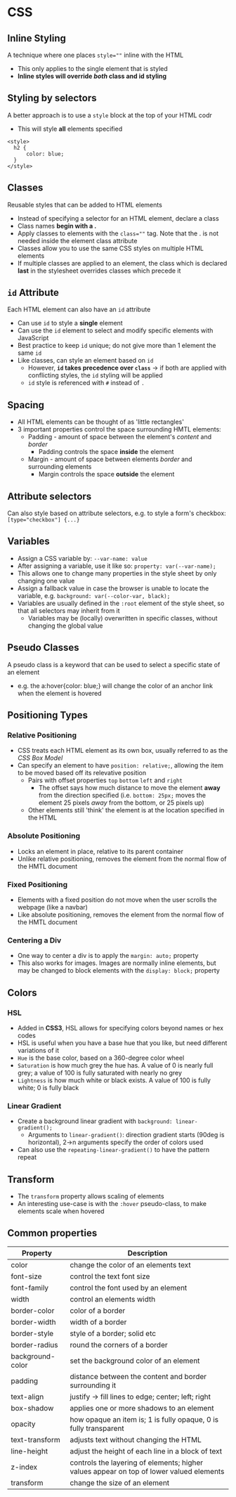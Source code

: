 # CSS

## Inline Styling
A technique where one places `style=""` inline with the HTML
  * This only applies to the single element that is styled
  * **Inline styles will override *both* class and id styling**

## Styling by selectors
A better approach is to use a `style` block at the top of your HTML codr
  * This will style **all** elements specified
```
<style>
  h2 {
      color: blue;
  }
</style>
```

## Classes
Reusable styles that can be added to HTML elements
  * Instead of specifying a selector for an HTML element, declare a class
  * Class names **begin with a .**
  * Apply classes to elements with the `class=""` tag. Note that the . is not needed inside the element class attribute
  * Classes allow you to use the same CSS styles on multiple HTML elements
  * If multiple classes are applied to an element, the class which is declared **last** in the stylesheet overrides classes which precede it

## `id` Attribute
Each HTML element can also have an `id` attribute
  * Can use `id` to style a **single** element
  * Can use the `id` element to select and modify specific elements with JavaScript
  * Best practice to keep `id` unique; do not give more than 1 element the same `id`
  * Like classes, can style an element based on `id`
    * However, **`id` takes precedence over `class`** -> if both are applied with conflicting styles, the `id` styling will be applied
    * `id` style is referenced with `#` instead of `.`

## Spacing
* All HTML elements can be thought of as 'little rectangles'
* 3 important properties control the space surrounding HMTL elements:
  * Padding - amount of space between the element's *content* and *border*
    * Padding controls the space **inside** the element
  * Margin - amount of space between elements *border* and surrounding elements
    * Margin controls the space **outside** the element

## Attribute selectors
Can also style based on attribute selectors, e.g. to style a form's checkbox: `[type="checkbox"] {...}`

## Variables
* Assign a CSS variable by: `--var-name: value`
* After assigning a variable, use it like so: `property: var(--var-name);`
* This allows one to change many properties in the style sheet by only changing one value
* Assign a fallback value in case the browser is unable to locate the variable, e.g. `background: var(--color-var, black);`
* Variables are usually defined in the `:root` element of the style sheet, so that all selectors may inherit from it 
  * Variables may be (locally) overwritten in specific classes, without changing the global value

## Pseudo Classes
A pseudo class is a keyword that can be used to select a specific state of an element
  * e.g. the a:hover{color: blue;} will change the color of an anchor link when the element is hovered


## Positioning Types
### Relative Positioning
* CSS treats each HTML element as its own box, usually referred to as the *CSS Box Model*
* Can specify an element to have `position: relative;`, allowing the item to be moved based off its relevative position
  * Pairs with offset properties `top` `bottom` `left` and `right`
    * The offset says how much distance to move the element **away** from the direction specified (i.e. `bottom: 25px;` moves the element 25 pixels *away* from the bottom, or 25 pixels up)
  * Other elements still 'think' the element is at the location specified in the HTML

### Absolute Positioning
* Locks an element in place, relative to its parent container
* Unlike relative positioning, removes the element from the normal flow of the HMTL document

### Fixed Positioning
* Elements with a fixed position do not move when the user scrolls the webpage (like a navbar)
* Like absolute positioning, removes the element from the normal flow of the HMTL document

### Centering a Div
* One way to center a div is to apply the `margin: auto;` property
* This also works for images.  Images are normally inline elements, but may be changed to block elements with the `display: block;` property

## Colors
### HSL
* Added in **CSS3**, HSL allows for specifying colors beyond names or hex codes
* HSL is useful when you have a base hue that you like, but need different variations of it
* `Hue` is the base color, based on a 360-degree color wheel
* `Saturation` is how much grey the hue has. A value of 0 is nearly full grey; a value of 100 is fully saturated with nearly no grey
* `Lightness` is how much white or black exists. A value of 100 is fully white; 0 is fully black

### Linear Gradient
* Create a background linear gradient with `background: linear-gradient();`
  * Arguments to `linear-gradient()`: direction gradient starts (90deg is horizontal), 2->n arguments specify the order of colors used
* Can also use the `repeating-linear-gradient()` to have the pattern repeat

## Transform
* The `transform` property allows scaling of elements
* An interesting use-case is with the `:hover` pseudo-class, to make elements scale when hovered




## Common properties

Property | Description
---------|-----------
color | change the color of an elements text
font-size | control the text font size
font-family | control the font used by an element
width | control an elements width
border-color | color of a border
border-width | width of a border
border-style | style of a border; solid etc
border-radius | round the corners of a border
background-color | set the background color of an element
padding | distance between the content and border surrounding it
text-align | justify -> fill lines to edge; center; left; right
box-shadow | applies one or more shadows to an element
opacity | how opaque an item is; 1 is fully opaque, 0 is fully transparent
text-transform | adjusts text without changing the HTML
line-height | adjust the height of each line in a block of text
z-index | controls the layering of elements; higher values appear on top of lower valued elements
transform | change the size of an element

